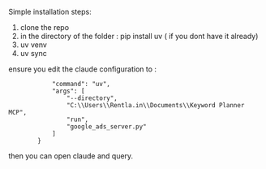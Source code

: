 Simple installation steps:
1. clone the repo 
2. in the directory of the folder : pip install uv ( if you dont have it already)
3. uv venv
4. uv sync

ensure you edit the claude configuration to :
```"Keyword Planner": {
            "command": "uv",
            "args": [
                "--directory",
                "C:\\Users\\Rentla.in\\Documents\\Keyword Planner MCP",
                "run",
                "google_ads_server.py"
            ]
        }
```

then you can open claude and query.
